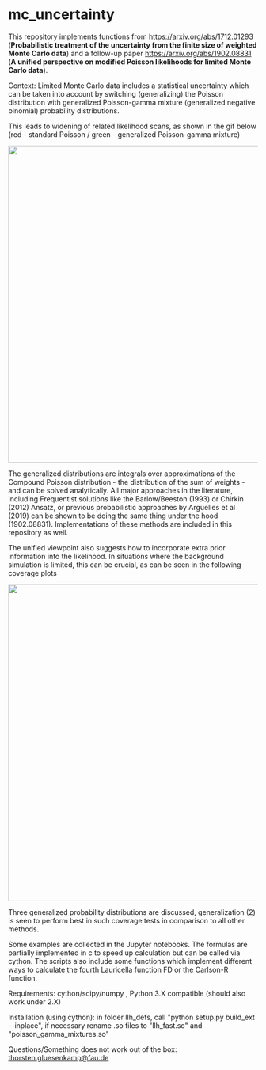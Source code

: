 ﻿# mc_uncertainty


This repository implements functions from https://arxiv.org/abs/1712.01293 (**Probabilistic treatment of the uncertainty from the finite size of weighted Monte Carlo data**) and a follow-up paper https://arxiv.org/abs/1902.08831 (**A unified perspective on modified Poisson likelihoods for limited Monte Carlo data**).

Context:
Limited Monte Carlo data includes a statistical uncertainty which can be taken into account by switching (generalizing) the Poisson distribution with generalized Poisson-gamma mixture (generalized negative binomial) probability distributions. 

This leads to widening of related likelihood scans, as shown in the gif below (red - standard Poisson / green - generalized Poisson-gamma mixture)

<img src="https://github.com/thoglu/mc_uncertainty/raw/master/img/2sec_small.gif" width="640">

The generalized distributions are integrals over approximations of the Compound Poisson distribution - the distribution of the sum of weights - and can be solved analytically. All major approaches in the literature, including Frequentist solutions like the Barlow/Beeston  (1993) or Chirkin (2012) Ansatz, or previous probabilistic approaches by Argüelles et al (2019) can be shown to be doing the same thing under the hood (1902.08831). Implementations of these methods are included in this repository as well.

The unified viewpoint also suggests how to incorporate extra prior information into the likelihood. In situations where the background simulation is limited, this can be crucial, as can be seen in the following coverage plots

<img src="https://github.com/thoglu/mc_uncertainty/raw/master/img/output_small2.gif" width="640">

Three generalized probability distributions are discussed, generalization (2) is seen to perform best in such coverage tests in comparison to all other methods.

Some examples are collected in the Jupyter notebooks. The formulas are partially implemented in c to speed up calculation but can be called via cython. The scripts also include some functions which implement different ways to calculate the fourth Lauricella function FD or the Carlson-R function.

Requirements: cython/scipy/numpy , Python 3.X compatible (should also work under 2.X)

Installation (using cython): in folder llh_defs, call "python setup.py build_ext --inplace", if necessary rename .so files to "llh_fast.so" and "poisson_gamma_mixtures.so"

Questions/Something does not work out of the box: thorsten.gluesenkamp@fau.de


